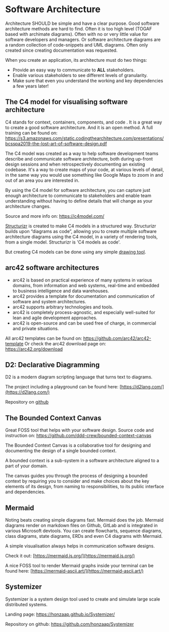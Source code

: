 # Software Architecture
Architecture SHOULD be simple and have a clear purpose. Good software
architecture methods are hard to find. Often it is too high level (TOGAF
based with archimate diagrams). Often with no or very little value for
software developers and managers. Or software architecture diagrams are
a random collection of code-snippets and UML diagrams. Often only
created since creating documentation was requested.

When you create an application, its architecture must do two things:

-   Provide an easy way to communicate to **ALL** stakeholders.
-   Enable various stakeholders to see different levels of granularity.
-   Make sure that even you understand the working and key dependencies
    a few years later!

## The C4 model for visualising software architecture

C4 stands for context, containers, components, and code . It is a great
way to create a good software architecture. And it is an open method. A
full training can be found on:
<https://s3.amazonaws.com/static.codingthearchitecture.com/presentations/bcsspa2019-the-lost-art-of-software-design.pdf>

The C4 model was created as a way to help software development teams
describe and communicate software architecture, both during up-front
design sessions and when retrospectively documenting an existing
codebase. It's a way to create maps of your code, at various levels of
detail, in the same way you would use something like Google Maps to zoom
in and out of an area you are interested in.

By using the C4 model for software architecture, you can capture just
enough architecture to communicate to stakeholders and enable team
understanding without having to define details that will change as your
architecture changes.

Source and more info on: <https://c4model.com/>

[Structurizr](https://docs.structurizr.com/) is created to make C4 models in a structured way. Structurizr builds upon “diagrams as code”, allowing you to create multiple software architecture diagrams using the C4 model, in a variety of rendering tools, from a single model. Structurizr is 'C4 models as code'.

But creating C4 models can be done using any simple [drawing tool](businessarchitecture.md#drawing-tools).


## arc42 software architectures

-   arc42 is based on practical experience of many systems in various
    domains, from information and web systems, real-time and embedded to
    business intelligence and data warehouses.
-   arc42 provides a template for documentation and communication of
    software and system architectures.
-   arc42 supports arbitrary technologies and tools.
-   arc42 is completely process-agnostic, and especially well-suited for
    lean and agile development approaches.
-   arc42 is open-source and can be used free of charge, in commercial
    and private situations.

All arc42 templates can be found on:
<https://github.com/arc42/arc42-template> Or check the arc42 download
page on: <https://arc42.org/download>

## D2: Declarative Diagramming

D2 is a modern diagram scripting language that turns text to diagrams. 

The project including a playground can be found here: [https://d2lang.com/](https://d2lang.com/) 

Repository on [github](https://github.com/terrastruct/d2)



## The Bounded Context Canvas

Great FOSS tool that helps with your software design. Source code and
instruction on: <https://github.com/ddd-crew/bounded-context-canvas>

The Bounded Context Canvas is a collaborative tool for designing and
documenting the design of a single bounded context.

A bounded context is a sub-system in a software architecture aligned to
a part of your domain.

The canvas guides you through the process of designing a bounded context
by requiring you to consider and make choices about the key elements of
its design, from naming to responsibilities, to its public interface and
dependencies.

## Mermaid

Noting beats creating simple diagrams fast. Mermaid does the job. 
Mermaid diagrams render on markdown files on Github, GitLab and is integrated in various Microsoft devtools. You can create flowcharts, sequence diagrams, class diagrams, state diagrams, ERDs and even C4 diagrams with Mermaid.

A simple visualisation always helps in communication software designs. 

Check it out: [https://mermaid.js.org/](https://mermaid.js.org/)

A nice FOSS tool to render Mermaid graphs inside your terminal can be found here: 
[https://mermaid-ascii.art/](https://mermaid-ascii.art/)



## Systemizer

Systemizer is a system design tool used to create and simulate large
scale distributed systems.

Landing page: <https://honzaap.github.io/Systemizer/>

Repository on github: <https://github.com/honzaap/Systemizer>

